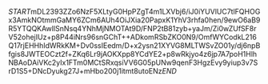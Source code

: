 $START$mDL2393ZZo6NzF5XLtyG0HpPZgT4m1LXVbj6/iJ0iYUVlUC7tlFQHOGx3AmkNOtmmGaMY6ZCm6AUh4OiJXia20PapxK1YhV3rhfa0hen/9ewO6aB9R5YTQQKAwIlSnNsq4YNhMjNMOTAt9D/FNP2tB81zyb+yaJm/Zi0wZUfSF8rV52ohejIUz+p8P44iNrs96snGChT++ADkomRSbZKO0N9/OmfWYCodkL216Q17rjEHHhIdWRkKM+Dv0ssIEedm/D+x2ysn21XYVG8MLTWSvZO01y/dj6npBfgis8JWTEOCzt2f+ZKq6Lr9jAOKXpp8YCdYE2+p8wRkjyo4z6jp7A7poH1HlhNBAoDAiVKc2yIx1FTm0MCtSRxqsiVV6G05pUNw9qenF3HgzEvy9yiup3v7SrD1S5+DNcDyukg27J+mHbo200j1itmt8utoENz$END$